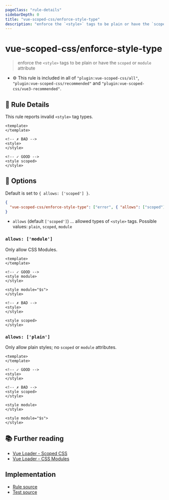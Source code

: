 ```yaml
---
pageClass: "rule-details"
sidebarDepth: 0
title: "vue-scoped-css/enforce-style-type"
description: "enforce the `<style>` tags to be plain or have the `scoped` or `module` attribute"
---
```

# vue-scoped-css/enforce-style-type

> enforce the `<style>` tags to be plain or have the `scoped` or `module` attribute

- :gear: This rule is included in all of `"plugin:vue-scoped-css/all"`, `"plugin:vue-scoped-css/recommended"` and `"plugin:vue-scoped-css/vue3-recommended"`.

## :book: Rule Details

This rule reports invalid `<style>` tag types.

<eslint-code-block :rules="{'vue-scoped-css/enforce-style-type': ['error']}">

```vue
<template>
</template>

<!-- ✗ BAD -->
<style>
</style>

<!-- ✓ GOOD -->
<style scoped>
</style>
```

</eslint-code-block>

## :wrench: Options

Default is set to `{ allows: ['scoped'] }`.

```json
{
  "vue-scoped-css/enforce-style-type": ["error", { "allows": ["scoped"] }]
}
```

- `allows` (default `['scoped']`) ... allowed types of `<style>` tags. Possible values: `plain`, `scoped`, `module`

### `allows: ['module']`

Only allow CSS Modules.

<eslint-code-block :rules="{'vue-scoped-css/enforce-style-type': ['error', { allows: ['module'] }]}">

```vue
<template>
</template>

<!-- ✓ GOOD -->
<style module>
</style>

<style module="$s">
</style>

<!-- ✗ BAD -->
<style>
</style>

<style scoped>
</style>
```

</eslint-code-block>

### `allows: ['plain']`

Only allow plain styles; no `scoped` or `module` attributes.

<eslint-code-block :rules="{'vue-scoped-css/enforce-style-type': ['error', { allows: ['plain'] }]}">

```vue
<template>
</template>

<!-- ✓ GOOD -->
<style>
</style>

<!-- ✗ BAD -->
<style scoped>
</style>

<style module>
</style>

<style module="$s">
</style>
```

</eslint-code-block>

## :books: Further reading

- [Vue Loader - Scoped CSS]
- [Vue Loader - CSS Modules]

[Vue Loader - Scoped CSS]: https://vue-loader.vuejs.org/guide/scoped-css.html
[Vue Loader - CSS Modules]: https://vue-loader.vuejs.org/guide/css-modules.html

## Implementation

- [Rule source](https://github.com/future-architect/eslint-plugin-vue-scoped-css/blob/master/lib/rules/enforce-style-type.ts)
- [Test source](https://github.com/future-architect/eslint-plugin-vue-scoped-css/blob/master/tests/lib/rules/enforce-style-type.ts)
